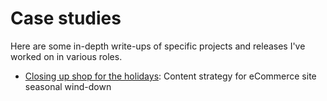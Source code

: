 # Case studies

Here are some in-depth write-ups of specific projects and releases I've worked on in various roles. 

* [Closing up shop for the holidays](/closing-up-shop.md): Content strategy for eCommerce site seasonal wind-down
